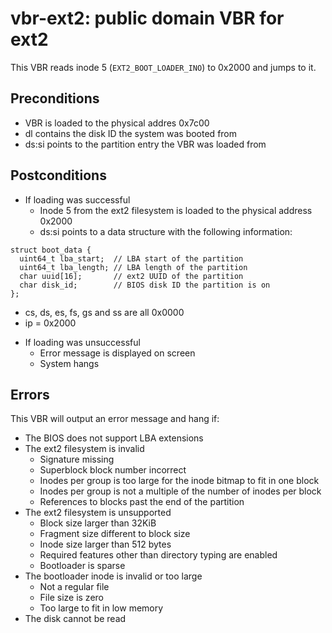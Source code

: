 # vbr-ext2: public domain VBR for ext2

This VBR reads inode 5 (`EXT2_BOOT_LOADER_INO`) to 0x2000 and jumps to it.

## Preconditions

* VBR is loaded to the physical addres 0x7c00
* dl contains the disk ID the system was booted from
* ds:si points to the partition entry the VBR was loaded from

## Postconditions

* If loading was successful
  - Inode 5 from the ext2 filesystem is loaded to the physical address 0x2000
  - ds:si points to a data structure with the following information:
```
struct boot_data {
  uint64_t lba_start;  // LBA start of the partition
  uint64_t lba_length; // LBA length of the partition
  char uuid[16];       // ext2 UUID of the partition
  char disk_id;        // BIOS disk ID the partition is on
};
```
  - cs, ds, es, fs, gs and ss are all 0x0000
  - ip = 0x2000

* If loading was unsuccessful
  - Error message is displayed on screen
  - System hangs

## Errors

This VBR will output an error message and hang if:

* The BIOS does not support LBA extensions
* The ext2 filesystem is invalid
  - Signature missing
  - Superblock block number incorrect
  - Inodes per group is too large for the inode bitmap to fit in one block
  - Inodes per group is not a multiple of the number of inodes per block
  - References to blocks past the end of the partition
* The ext2 filesystem is unsupported
  - Block size larger than 32KiB
  - Fragment size different to block size
  - Inode size larger than 512 bytes
  - Required features other than directory typing are enabled
  - Bootloader is sparse
* The bootloader inode is invalid or too large
  - Not a regular file
  - File size is zero
  - Too large to fit in low memory
* The disk cannot be read

